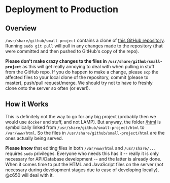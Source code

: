 # Deployment to Production

## Overview

`/usr/share/github/small-project` contains a clone of [this GitHub repository](https://github.com/poosd-gang/small-project/tree/master/docs). Running `sudo git pull` will pull in any changes made to the repository (that were committed and then pushed to GitHub's copy of the repo).

**Please don't make crazy changes to the files in `/usr/share/github/small-project`** as this will get really annoying to deal with when pulling in stuff from the GitHub repo. If you do happen to make a change, please `scp` the affected files to your local clone of the repository, commit (please to master), push/pull request/merge. We should try not to have to freshly clone onto the server so often (or ever!).

## How it Works

This is definitely not the way to go for any big project (probably then we would use `docker` and stuff, and not LAMP). But anyway, the folder [/html](/html) is symbolically linked from `/usr/share/github/small-project/html` to `/var/www/html`. So the files in `/usr/share/github/small-project/html` are the ones actually being served.

**Please know** that editing files in both `/var/www/html` and `/usr/share/...` requires `sudo` privileges. Everyone who needs this has it -- really it is only necessary for API/Database development -- and the latter is already done. When it comes time to put the HTML and JavaScript files on the server (not necessary during development stages due to ease of developing locally), @c650 will deal with it.


